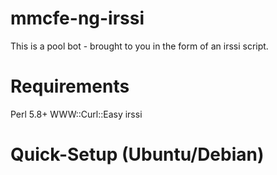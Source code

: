 mmcfe-ng-irssi
==============

This is a pool bot - brought to you in the form of an irssi script.


Requirements
============

Perl 5.8+
WWW::Curl::Easy
irssi

Quick-Setup (Ubuntu/Debian)
===========================
